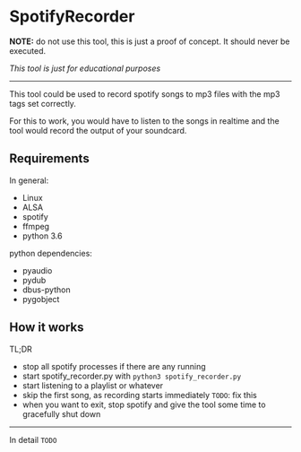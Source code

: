 # SpotifyRecorder
**NOTE:** do not use this tool, this is just a proof of concept. It should never be executed.

_This tool is just for educational purposes_

---

This tool could be used to record spotify songs to mp3 files with the mp3 tags set correctly.

For this to work, you would have to listen to the songs in realtime and the tool would record the output of your soundcard.

## Requirements
In general:
- Linux
- ALSA
- spotify
- ffmpeg
- python 3.6

python dependencies:
- pyaudio
- pydub
- dbus-python
- pygobject

## How it works
TL;DR
- stop all spotify processes if there are any running
- start spotify\_recorder.py with `python3 spotify_recorder.py`
- start listening to a playlist or whatever
- skip the first song, as recording starts immediately `TODO`: fix this
- when you want to exit, stop spotify and give the tool some time to gracefully shut down
---

In detail
`TODO`
